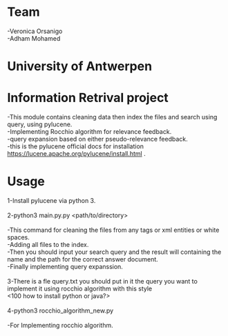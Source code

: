 # Team
-Veronica Orsanigo <br>
-Adham Mohamed <br>

# University of Antwerpen 


# Information Retrival project <br>
-This module contains cleaning data then index the files and search using query, using pylucene.<br>
-Implementing Rocchio algorithm for relevance feedback.<br>
-query expansion based on either pseudo-relevance feedback.<br>
-this is the pylucene official docs for installation https://lucene.apache.org/pylucene/install.html .<br>

# Usage
1-Install pylucene via python 3. <br>
<br>
2-python3 main.py.py <path/to/directory><br>
<br>
-This command for cleaning the files from any tags or xml entities or white spaces.<br>
-Adding all files to the index. <br>
-Then you should input your search query and the result will containing the name and the path for the correct answer document.<br>
-Finally implementing query expanssion. <br>
<br>
3-There is a fle query.txt you should put in it the query you want to implement it using rocchio algorithm with this style<br>       <100  how to install python or java?> <br>
<br>
4-python3 rocchio_algorithm_new.py <br>
<br>
-For Implementing rocchio algorithm. <br>

